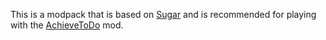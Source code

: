 This is a modpack that is based on [Sugar](https://github.com/HarvelsX/Sugar) and is recommended for playing with
the [AchieveToDo](https://github.com/diskree/AchieveToDo-core) mod.